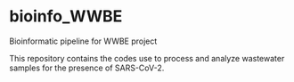 # bioinfo_WWBE
Bioinformatic pipeline for WWBE project

This repository contains the codes use to process and analyze wastewater samples for the presence of SARS-CoV-2. 
